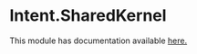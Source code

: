 # Intent.SharedKernel

This module has documentation available [here.](https://docs.intentarchitect.com/articles/modules-dotnet/intent-sharedkernel/intent-sharedkernel.html)


